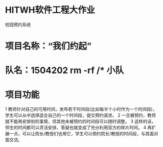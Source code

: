 # HITWH软件工程大作业
校园预约系统
# 项目名称：“我们约起”
# 队名：1504202 rm -rf /* 小队
# 项目功能
1 教师针对自己的可用时间，发布若干时间段(比如每半个小时作为一个时间段)，学生可以从中选择适合自己的一个时间段，提交预约请求。
2 一旦被预约，教师就不能再安排别的事情，但其他未被预约的时间段可以随时调整。
3 这样的话，师生的时间都可以灵活安排，答疑也就变成了充分利用双方的碎片时间。
4 再扩展一点，可以让院长/教授们也用它，学生可以预约院长/教授的时间段，与其面对面交流。
